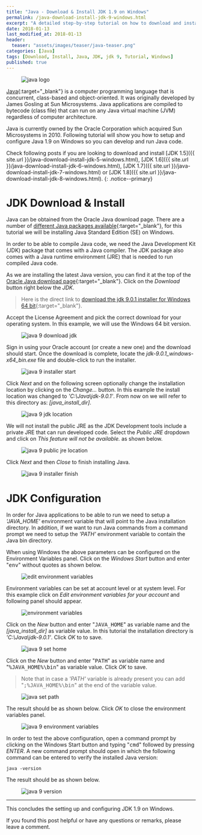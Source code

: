 ```yaml
---
title: "Java - Download & Install JDK 1.9 on Windows"
permalink: /java-download-install-jdk-9-windows.html
excerpt: "A detailed step-by-step tutorial on how to download and install jdk 9.0.1 on Windows."
date: 2018-01-13
last_modified_at: 2018-01-13
header:
  teaser: "assets/images/teaser/java-teaser.png"
categories: [Java]
tags: [Download, Install, Java, JDK, jdk 9, Tutorial, Windows]
published: true
---
```


<figure>
    <img src="{{ site.url }}/assets/images/logo/java-logo.png" alt="java logo" class="logo">
</figure>

[Java](https://www.java.com/en/){:target="_blank"} is a computer programming language that is concurrent, class-based and object-oriented. It was originally developed by James Gosling at Sun Microsystems. Java applications are compiled to bytecode (class file) that can run on any Java virtual machine (JVM) regardless of computer architecture.

Java is currently owned by the Oracle Corporation which acquired Sun Microsystems in 2010. Following tutorial will show you how to setup and configure Java 1.9 on Windows so you can develop and run Java code.

Check following posts if you are looking to download and install [JDK 1.5]({{ site.url }}/java-download-install-jdk-5-windows.html), [JDK 1.6]({{ site.url }}/java-download-install-jdk-6-windows.html), [JDK 1.7]({{ site.url }}/java-download-install-jdk-7-windows.html) or [JDK 1.8]({{ site.url }}/java-download-install-jdk-8-windows.html).
{: .notice--primary}

# JDK Download & Install

Java can be obtained from the Oracle Java download page. There are a number of [different Java packages available](https://docs.oracle.com/javaee/6/firstcup/doc/gkhoy.html){:target="_blank"}, for this tutorial we will be installing Java Standard Edition (SE) on Windows.

In order to be able to compile Java code, we need the Java Development Kit (JDK) package that comes with a Java compiler. The JDK package also comes with a Java runtime environment (JRE) that is needed to run compiled Java code.

As we are installing the latest Java version, you can find it at the top of the [Oracle Java download page](http://www.oracle.com/technetwork/java/javase/downloads/index.html){:target="_blank"}. Click on the <var>Download</var> button right below the <var>JDK</var>.

> Here is the direct link to [download the jdk 9.0.1 installer for Windows 64 bit](http://www.oracle.com/technetwork/java/javase/downloads/jdk9-downloads-3848520.html){:target="_blank"}.

Accept the License Agreement and pick the correct download for your operating system. In this example, we will use the Windows 64 bit version.

<figure>
    <img src="{{ site.url }}/assets/images/posts/java/java-9-download-jdk.png" alt="java 9 download jdk">
</figure>

Sign in using your Oracle account (or create a new one) and the download should start. Once the download is complete, locate the <var>jdk-9.0.1_windows-x64_bin.exe</var> file and double-click to run the installer.

<figure>
    <img src="{{ site.url }}/assets/images/posts/java/java-9-installer-start.png" alt="java 9 installer start">
</figure>

Click <var>Next</var> and on the following screen optionally change the installation location by clicking on the <var>Change...</var> button. In this example the install location was changed to <var>'C:\Java\jdk-9.0.1'</var>. From now on we will refer to this directory as: <var>[java_install_dir]</var>.

<figure>
    <img src="{{ site.url }}/assets/images/posts/java/java-9-jdk-location.png" alt="java 9 jdk location">
</figure>

We will not install the public JRE as the JDK Development tools include a private JRE that can run developed code. Select the <var>Public JRE</var> dropdown and click on <var>This feature will not be available.</var> as shown below.

<figure>
    <img src="{{ site.url }}/assets/images/posts/java/java-9-public-jre-location.png" alt="java 9 public jre location">
</figure>

Click <var>Next</var> and then <var>Close</var> to finish installing Java.

<figure>
    <img src="{{ site.url }}/assets/images/posts/java/java-9-installer-finish.png" alt="java 9 installer finish">
</figure>

# JDK Configuration

In order for Java applications to be able to run we need to setup a <var>'JAVA_HOME'</var> environment variable that will point to the Java installation directory. In addition, if we want to run Java commands from a command prompt we need to setup the <var>'PATH'</var> environment variable to contain the Java bin directory.

When using Windows the above parameters can be configured on the Environment Variables panel. Click on the <var>Windows Start</var> button and enter "<kbd>env</kbd>" without quotes as shown below.

<figure>
    <img src="{{ site.url }}/assets/images/posts/java/edit-environment-variables.png" alt="edit environment variables">
</figure>

Environment variables can be set at account level or at system level. For this example click on <var>Edit environment variables for your account</var> and following panel should appear.

<figure>
    <img src="{{ site.url }}/assets/images/posts/java/environment-variables.png" alt="environment variables">
</figure>

Click on the <var>New</var> button and enter "<kbd>JAVA_HOME</kbd>" as variable name and the <var>[java_install_dir]</var> as variable value. In this tutorial the installation directory is <var>'C:\Java\jdk-9.0.1'</var>. Click <var>OK</var> to to save.

<figure>
    <img src="{{ site.url }}/assets/images/posts/java/java-9-set-home.png" alt="java 9 set home">
</figure>

Click on the <var>New</var> button and enter "<kbd>PATH</kbd>" as variable name and "<kbd>%JAVA_HOME%\bin</kbd>" as variable value. Click <var>OK</var> to save.

> Note that in case a <var>'PATH'</var> variable is already present you can add "<kbd>;%JAVA_HOME%\bin</kbd>" at the end of the variable value.

<figure>
    <img src="{{ site.url }}/assets/images/posts/java/java-set-path.png" alt="java set path">
</figure>

The result should be as shown below. Click <var>OK</var> to close the environment variables panel.

<figure>
    <img src="{{ site.url }}/assets/images/posts/java/java-9-environment-variables.png" alt="java 9 environment variables">
</figure>

In order to test the above configuration, open a command prompt by clicking on the Windows Start button and typing "<kbd>cmd</kbd>" followed by pressing <var>ENTER</var>. A new command prompt should open in which the following command can be entered to verify the installed Java version:

``` plaintext
java -version
```

The result should be as shown below.

<figure>
    <img src="{{ site.url }}/assets/images/posts/java/java-9-version.png" alt="java 9 version">
</figure>

---

This concludes the setting up and configuring JDK 1.9 on Windows.

If you found this post helpful or have any questions or remarks, please leave a comment.
